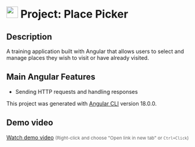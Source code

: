# <img src="https://github.com/user-attachments/assets/62126fc8-c070-47ba-bbe5-ec2f7044315f" width="30"> Project: Place Picker

## Description

A training application built with Angular that allows users to select and manage places they wish to visit or have already visited.

## Main Angular Features

+ Sending HTTP requests and handling responses

This project was generated with [Angular CLI](https://github.com/angular/angular-cli) version 18.0.0.

## Demo video

[Watch demo video](https://drive.google.com/file/d/1dBTUtljQHvUFkAl87v-BxWOOQs1PkOZA/view?usp=sharing)
<span style="color: #656565; font-size: 12px;">(Right-click and choose "Open link in new tab" or `Ctrl+Click`)</span>

